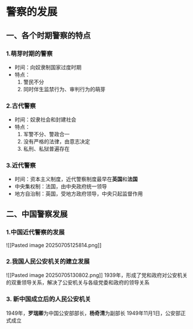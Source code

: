 # 警察的发展
## 一、各个时期警察的特点
### 1.萌芽时期的警察
- 时间：向奴隶制国家过度时期
- 特点：
	1. 警民不分
	2.  同时伴生监禁行为、审判行为的萌芽
### 2.古代警察
- 时间：奴隶社会和封建社会
- 特点：
	1. 军警不分、警政合一
	2. 没有严格的法律，由意志决定
	3. 私刑、私狱普遍存在
### 3.近代警察
- 时间：资本主义制度，近代警察制度最早在**英国**和**法国**
- 中央集权制：法国，由中央政府统一领导
- 地方自治制：英国，受地方政府领导，中央只起监督作用
## 二、中国警察发展
### 1.中国近代警察的发展
![[Pasted image 20250705125814.png]]
### 2.我国人民公安机关的建立发展
![[Pasted image 20250705130802.png]]
1939年，形成了党和政府对公安机关的双重领导关系，解决了公安机关与各级党委和政府的领导关系
### 3. 新中国成立后的人民公安机关
1949年，**罗瑞卿**为中国公安部部长，**杨奇清**为副部长
1949年11月1日，公安部正式成立